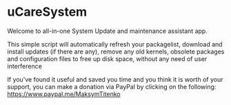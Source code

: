 # uCareSystem
                                                      
Welcome to all-in-one System Update and maintenance assistant app.  

This simple script will automatically refresh your packagelist, download and install updates (if there are any), remove any old kernels, obsolete packages and configuration files to free up disk space, without any need of user interference              

If you’ve found it useful and saved you time and you think it is worth of your support, you can make a donation via PayPal by clicking on the following: https://www.paypal.me/MaksymTitenko          
